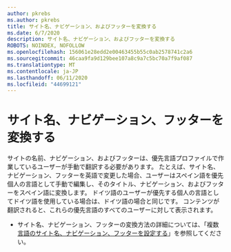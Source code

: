 ```yaml
---
author: pkrebs
ms.author: pkrebs
title: サイト名、ナビゲーション、およびフッターを変換する
ms.date: 6/7/2020
description: サイト名、ナビゲーション、およびフッターを変換する
ROBOTS: NOINDEX, NOFOLLOW
ms.openlocfilehash: 156061e28edd2e00463455b55c0ab2578741c2a6
ms.sourcegitcommit: 46caa9fa9d129bee107a8c9a7c5bc70a7f9af087
ms.translationtype: MT
ms.contentlocale: ja-JP
ms.lasthandoff: 06/11/2020
ms.locfileid: "44699121"
---
```

# <a name="translate-the-site-name-navigation-and-footer"></a>サイト名、ナビゲーション、フッターを変換する
サイトの名前、ナビゲーション、およびフッターは、優先言語プロファイルで作業しているユーザーが手動で翻訳する必要があります。 たとえば、サイト名、ナビゲーション、フッターを英語で変更した場合、ユーザーはスペイン語を優先個人の言語として手動で編集し、そのタイトル、ナビゲーション、およびフッターをスペイン語に変換します。 ドイツ語のユーザーが優先する個人の言語としてドイツ語を使用している場合は、ドイツ語の場合と同じです。 コンテンツが翻訳されると、これらの優先言語のすべてのユーザーに対して表示されます。 

- サイト名、ナビゲーション、フッターの変換方法の詳細については、「複数[言語のサイト名、ナビゲーション、フッターを設定する](https://support.office.com/en-us/article/create-multilingual-communication-sites-pages-and-news-2bb7d610-5453-41c6-a0e8-6f40b3ed750c#bkmk_muitranslations)」を参照してください。

